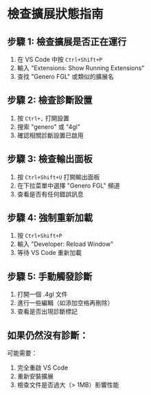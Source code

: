 # 檢查擴展狀態指南

## 步驟 1: 檢查擴展是否正在運行
1. 在 VS Code 中按 `Ctrl+Shift+P`
2. 輸入 "Extensions: Show Running Extensions"
3. 查找 "Genero FGL" 或類似的擴展名

## 步驟 2: 檢查診斷設置
1. 按 `Ctrl+,` 打開設置
2. 搜索 "genero" 或 "4gl"
3. 確認相關診斷設置已啟用

## 步驟 3: 檢查輸出面板
1. 按 `Ctrl+Shift+U` 打開輸出面板
2. 在下拉菜單中選擇 "Genero FGL" 頻道
3. 查看是否有任何錯誤訊息

## 步驟 4: 強制重新加載
1. 按 `Ctrl+Shift+P`
2. 輸入 "Developer: Reload Window"
3. 等待 VS Code 重新加載

## 步驟 5: 手動觸發診斷
1. 打開一個 .4gl 文件
2. 進行一些編輯（如添加空格再刪除）
3. 查看是否出現診斷標記

## 如果仍然沒有診斷：
可能需要：
1. 完全重啟 VS Code
2. 重新安裝擴展
3. 檢查文件是否過大（> 1MB）影響性能